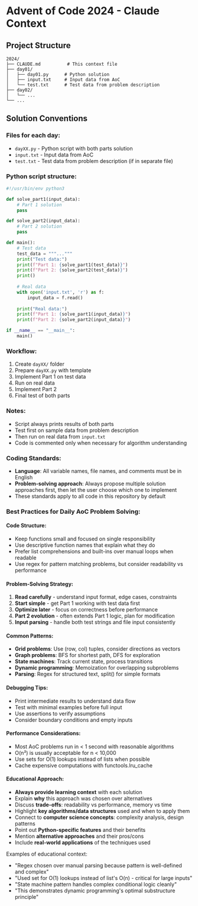 # Advent of Code 2024 - Claude Context

## Project Structure
```
2024/
├── CLAUDE.md          # This context file
├── day01/
│   ├── day01.py      # Python solution
│   ├── input.txt     # Input data from AoC
│   └── test.txt      # Test data from problem description
├── day02/
│   └── ...
└── ...
```

## Solution Conventions

### Files for each day:
- `dayXX.py` - Python script with both parts solution
- `input.txt` - Input data from AoC
- `test.txt` - Test data from problem description (if in separate file)

### Python script structure:
```python
#!/usr/bin/env python3

def solve_part1(input_data):
    # Part 1 solution
    pass

def solve_part2(input_data):
    # Part 2 solution  
    pass

def main():
    # Test data
    test_data = """..."""
    print("Test data:")
    print(f"Part 1: {solve_part1(test_data)}")
    print(f"Part 2: {solve_part2(test_data)}")
    print()
    
    # Real data
    with open('input.txt', 'r') as f:
        input_data = f.read()
    
    print("Real data:")
    print(f"Part 1: {solve_part1(input_data)}")
    print(f"Part 2: {solve_part2(input_data)}")

if __name__ == "__main__":
    main()
```

### Workflow:
1. Create `dayXX/` folder
2. Prepare `dayXX.py` with template
3. Implement Part 1 on test data
4. Run on real data
5. Implement Part 2
6. Final test of both parts

### Notes:
- Script always prints results of both parts
- Test first on sample data from problem description
- Then run on real data from `input.txt`
- Code is commented only when necessary for algorithm understanding

### Coding Standards:
- **Language**: All variable names, file names, and comments must be in English
- **Problem-solving approach**: Always propose multiple solution approaches first, then let the user choose which one to implement
- These standards apply to all code in this repository by default

### Best Practices for Daily AoC Problem Solving:

#### Code Structure:
- Keep functions small and focused on single responsibility
- Use descriptive function names that explain what they do
- Prefer list comprehensions and built-ins over manual loops when readable
- Use regex for pattern matching problems, but consider readability vs performance

#### Problem-Solving Strategy:
1. **Read carefully** - understand input format, edge cases, constraints
2. **Start simple** - get Part 1 working with test data first
3. **Optimize later** - focus on correctness before performance
4. **Part 2 evolution** - often extends Part 1 logic, plan for modification
5. **Input parsing** - handle both test strings and file input consistently

#### Common Patterns:
- **Grid problems**: Use (row, col) tuples, consider directions as vectors
- **Graph problems**: BFS for shortest path, DFS for exploration
- **State machines**: Track current state, process transitions
- **Dynamic programming**: Memoization for overlapping subproblems
- **Parsing**: Regex for structured text, split() for simple formats

#### Debugging Tips:
- Print intermediate results to understand data flow
- Test with minimal examples before full input
- Use assertions to verify assumptions
- Consider boundary conditions and empty inputs

#### Performance Considerations:
- Most AoC problems run in < 1 second with reasonable algorithms
- O(n²) is usually acceptable for n < 10,000
- Use sets for O(1) lookups instead of lists when possible
- Cache expensive computations with functools.lru_cache

#### Educational Approach:
- **Always provide learning context** with each solution
- Explain **why** this approach was chosen over alternatives
- Discuss **trade-offs**: readability vs performance, memory vs time
- Highlight **key algorithms/data structures** used and when to apply them
- Connect to **computer science concepts**: complexity analysis, design patterns
- Point out **Python-specific features** and their benefits
- Mention **alternative approaches** and their pros/cons
- Include **real-world applications** of the techniques used

Examples of educational context:
- "Regex chosen over manual parsing because pattern is well-defined and complex"
- "Used set for O(1) lookups instead of list's O(n) - critical for large inputs"
- "State machine pattern handles complex conditional logic cleanly"
- "This demonstrates dynamic programming's optimal substructure principle"